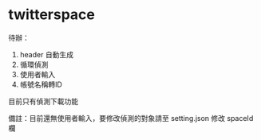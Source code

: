 # twitterspace

待辦：
1. header 自動生成
2. 循環偵測
3. 使用者輸入
4. 帳號名稱轉ID


目前只有偵測下載功能

備註：目前還無使用者輸入，要修改偵測的對象請至 setting.json 修改 spaceId 欄
